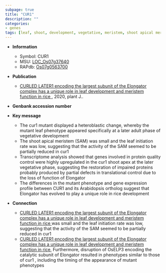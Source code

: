```yaml
---
subpage: true
title: "CUR1"
description: ""
categories:
- genes
tags: [leaf, shoot, development, vegetative, meristem, shoot apical meristem, quality]
---
```


* **Information**  
    + Symbol: CUR1  
    + MSU: [LOC_Os07g37640](http://rice.plantbiology.msu.edu/cgi-bin/ORF_infopage.cgi?orf=LOC_Os07g37640)  
    + RAPdb: [Os07g0563700](http://rapdb.dna.affrc.go.jp/viewer/gbrowse_details/irgsp1?name=Os07g0563700)  

* **Publication**  
    + [CURLED LATER1 encoding the largest subunit of the Elongator complex has a unique role in leaf development and meristem function in rice ](http://www.ncbi.nlm.nih.gov/pubmed?term=CURLED+LATER1+encoding+the+largest+subunit+of+the+Elongator+complex+has+a+unique+role+in+leaf+development+and+meristem+function+in+rice+%5BTitle%5D), 2020, plant J..

* **Genbank accession number**  

* **Key message**  
    + The cur1 mutant displayed a heteroblastic change, whereby the mutant leaf phenotype appeared specifically at a later adult phase of vegetative development
    + The shoot apical meristem (SAM) was small and the leaf initiation rate was low, suggesting that the activity of the SAM seemed to be partially reduced in cur1
    + Transcriptome analysis showed that genes involved in protein quality control were highly upregulated in the cur1 shoot apex at the later vegetative phase, suggesting the restoration of impaired proteins probably produced by partial defects in translational control due to the loss of function of Elongator
    + The differences in the mutant phenotype and gene expression profile between CUR1 and its Arabidopsis ortholog suggest that Elongator has evolved to play a unique role in rice development

* **Connection**  
    + [CURLED LATER1 encoding the largest subunit of the Elongator complex has a unique role in leaf development and meristem function in rice ](SAM) was small and the leaf initiation rate was low, suggesting that the activity of the SAM seemed to be partially reduced in cur1
    + [CURLED LATER1 encoding the largest subunit of the Elongator complex has a unique role in leaf development and meristem function in rice](http://www.ncbi.nlm.nih.gov/pubmed?term=CURLED+LATER1+encoding+the+largest+subunit+of+the+Elongator+complex+has+a+unique+role+in+leaf+development+and+meristem+function+in+rice%5BTitle%5D),  Furthermore, disruption of OsELP3 encoding the catalytic subunit of Elongator resulted in phenotypes similar to those of cur1 , including the timing of the appearance of mutant phenotypes



